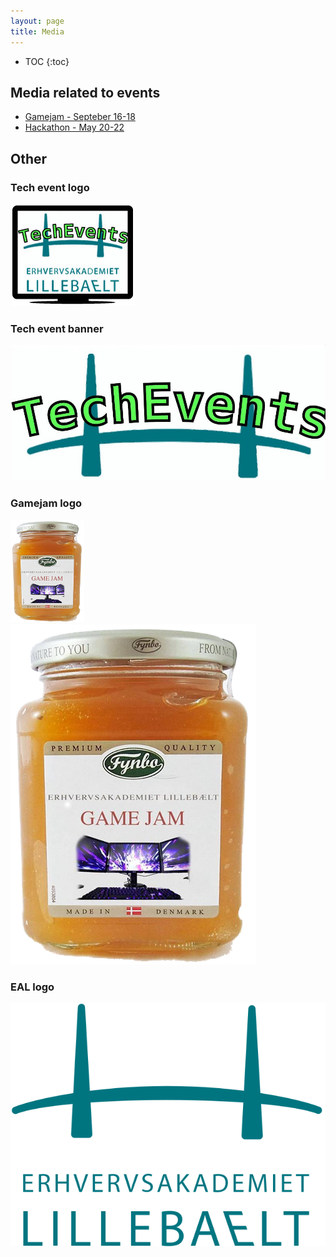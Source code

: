 ```yaml
---
layout: page
title: Media
---
```


* TOC
{:toc}

## Media related to events

* [Gamejam - Septeber 16-18](gamejam_2016_sep)
* [Hackathon - May 20-22](hackathon_2016_may)


## Other

### Tech event logo

![Tech event logo](techevent_logo_tr.png)

### Tech event banner

![Tech event banner](techevent_banner_tr.png)


### Gamejam logo

![Gamejam logo](gamejam_logo_small.png)
![Gamejam logo (big)](gamejam_logo_big.png)

### EAL logo

![EAL logoxx](eal-logo.svg)
